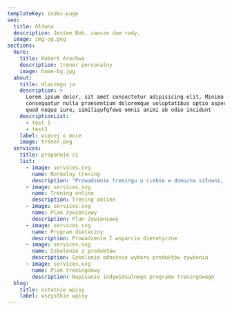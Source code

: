 ```yaml
---
templateKey: index-page
seo:
  title: Główna
  description: Jestem Bob, zawsze dam rady.
  image: img-og.png
sections:
  hero:
    title: Robert Arechwa
    description: trener personalny
    image: home-bg.jpg
  about:
    title: dlaczego ja
    description: >
      Lorem ipsum dolor, sit amet consectetur adipisicing elit. Minima
      consequatur nulla praesentium doloremque voluptatibus optio asperiores
      quod neque iure, similiqufqfewe omnis animi ab odio incidunt
    descriptionList:
      - test 1
      - test2
    label: więcej o mnie
    image: trener.png
  services:
    title: proponuje ci
    list:
      - image: services.svg
        name: Normalny trening
        description: "Prowadzenie treningu u ciebie w domu/na siłowni, albo na podwurku "
      - image: services.svg
        name: Trening online
        description: Trening online
      - image: services.svg
        name: Plan żywieniowy
        description: Plan żywieniowy
      - image: services.svg
        name: Program dieteczny
        description: Prowadzenie I wsparcie dietetyczne
      - image: services.svg
        name: Szkolenie z produktów
        description: Szkolenie odnośnie wyboru produktów zywienia
      - image: services.svg
        name: Plan treningoowy
        description: Napisanie indywidualnego programu treningowego
  blog:
    title: ostatnie wpisy
    label: wszystkie wpisy
---
```

